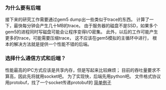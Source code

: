 ### 为什么要有后端

接下来的研究工作需要通过gem5 dump出一些类似于trace的东西。
计算了一下，最快每分钟会产生几十MB的trace。
由于服务器的磁盘不是SSD，如果多个gem5的进程同时写磁盘可能会让程序变得I/O密集。
此外，以后的工作可能产生更多的trace，可能需要压缩trace，
这不应该在gem5模拟的主循环中进行，
根本的解决方法就是提供一个性能不错的后端。


### 选择什么通信方式和后端？

性能最高的IPC方式应该是共享内存，但是写起来比较麻烦；
目前的吞吐量要求不算高，因此先将就用socket吧。
为了实现快，后端先用python吧。
文件格式协议用protobuf，找了一个socket传递protobuf的
[简单例子](https://github.com/shinezyy/proto-buf-socket)
